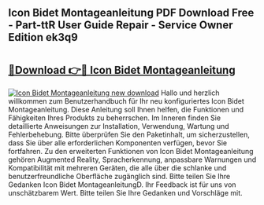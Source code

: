 ## Icon Bidet Montageanleitung PDF Download Free - Part-ttR User Guide Repair - Service Owner Edition ek3q9

# <h2><a href="http://df6yq6o.blite.top/?on=Icon+Bidet+Montageanleitung">🔗Download 👉🔴 Icon Bidet Montageanleitung</a></h2>

[![Icon Bidet Montageanleitung new download](https://i.imgur.com/lujVjoI.png)](http://df6yq6o.blite.top/?on=Icon+Bidet+Montageanleitung)
Hallo und herzlich willkommen zum Benutzerhandbuch für Ihr neu konfiguriertes Icon Bidet Montageanleitung. Diese Anleitung soll Ihnen helfen, die Funktionen und Fähigkeiten Ihres Produkts zu beherrschen. Im Inneren finden Sie detaillierte Anweisungen zur Installation, Verwendung, Wartung und Fehlerbehebung. Bitte überprüfen Sie den Paketinhalt, um sicherzustellen, dass Sie über alle erforderlichen Komponenten verfügen, bevor Sie fortfahren. Zu den erweiterten Funktionen von Icon Bidet Montageanleitung gehören Augmented Reality, Spracherkennung, anpassbare Warnungen und Kompatibilität mit mehreren Geräten, die alle über die schlanke und benutzerfreundliche Oberfläche zugänglich sind. Bitte teilen Sie Ihre Gedanken Icon Bidet MontageanleitungD. Ihr Feedback ist für uns von unschätzbarem Wert. Bitte teilen Sie Ihre Gedanken und Vorschläge mit.
